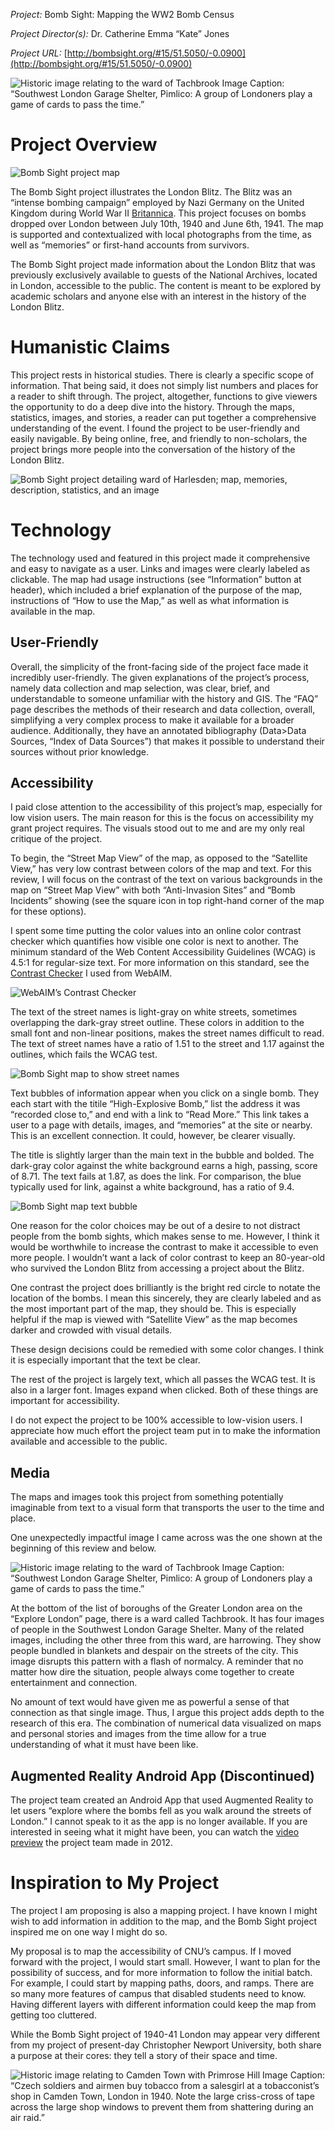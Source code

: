 *Project:*
Bomb Sight: Mapping the WW2 Bomb Census

*Project Director(s):*
Dr. Catherine Emma “Kate” Jones

*Project URL:*
[http://bombsight.org/#15/51.5050/-0.0900](http://bombsight.org/#15/51.5050/-0.0900)

![Historic image relating to the ward of Tachbrook](https://dsm01pap002files.storage.live.com/y4m5ry7-jofT1slGkpp2lS3CeZ9XkjGlO4Czn11n9A8tq-UPES6fABdbYyCU3Efzgn39po-M2LW-ZGfxTEsGOvJ_H3ApCOWxVimcB5e-kyqCZtSUNPWPs0du0_pT03osdR24RwiotxH30uPeAzx3RVxaTwCfZcRvzbtsddtF0UWBcR3eIbslrFE6N0ve9MIZtZF?width=566&height=600&cropmode=none)
Image Caption: “Southwest London Garage Shelter, Pimlico: A group of Londoners play a game of cards to pass the time.”

# Project Overview

![Bomb Sight project map](https://dsm01pap002files.storage.live.com/y4m_NQO8X3UP13eElmiNmUABXGUF0TOeC1Tc4_nbfjyLOb9Z2IJt0EapPTq-Vv6iDJ8-3Ji5YhvWAbUYsVXn6wt2Uf_61FGlXHBO7YsjMxJCECTWkljeii5EMC8Q2r4OI1EgPrz9vftcq8LMFPv8rEtF48FzWzHBX7sdM4FkuFNe-WKJfi6LUWDeOJtAcrkr7gS?width=1877&height=999&cropmode=none)

The Bomb Sight project illustrates the London Blitz. The Blitz was an “intense bombing campaign” employed by Nazi Germany on the United Kingdom during World War II [Britannica](https://www.britannica.com/event/the-Blitz). This project focuses on bombs dropped over London between July 10th, 1940 and June 6th, 1941. The map is supported and contextualized with local photographs from the time, as well as “memories” or first-hand accounts from survivors. 

The Bomb Sight project made information about the London Blitz that was previously exclusively available to guests of the National Archives, located in London, accessible to the public. The content is meant to be explored by academic scholars and anyone else with an interest in the history of the London Blitz. 

# Humanistic Claims
This project rests in historical studies. There is clearly a specific scope of information. That being said, it does not simply list numbers and places for a reader to shift through. The project, altogether, functions to give viewers the opportunity to do a deep dive into the history. Through the maps, statistics, images, and stories, a reader can put together a comprehensive understanding of the event. I found the project to be user-friendly and easily navigable. By being online, free, and friendly to non-scholars, the project brings more people into the conversation of the history of the London Blitz. 

![Bomb Sight project detailing ward of Harlesden; map, memories, description, statistics, and an image](https://dsm01pap002files.storage.live.com/y4mhw6YuN87-2dL1dmCp6PaqDq7Hj7dITP6UcUko0sIBdj4RCfliqR-lyR69Xfk48U6Cyvy2qXsKGur42ZStl4XyypBGAh7MmAeH0KFlHl5tKvf0j_vU-MEEvhxKEgqt7U_oWHPoZUlfhdp01Ieuk9dZgH1PabsnEj9lGFOylK9qPOC4K69m54atix2uS38ZwPf?width=1582&height=782&cropmode=none)

# Technology
The technology used and featured in this project made it comprehensive and easy to navigate as a user. Links and images were clearly labeled as clickable. The map had usage instructions (see “Information” button at header), which included a brief explanation of the purpose of the map, instructions of “How to use the Map,” as well as what information is available in the map.

## User-Friendly
Overall, the simplicity of the front-facing side of the project face made it incredibly user-friendly. The given explanations of the project’s process, namely data collection and map selection, was clear, brief, and understandable to someone unfamiliar with the history and GIS. The “FAQ” page describes the methods of their research and data collection, overall, simplifying a very complex process to make it available for a broader audience. Additionally, they have an annotated bibliography (Data>Data Sources, “Index of Data Sources”) that makes it possible to understand their sources without prior knowledge. 

## Accessibility
I paid close attention to the accessibility of this project’s map, especially for low vision users. The main reason for this is the focus on accessibility my grant project requires. The visuals stood out to me and are my only real critique of the project.

To begin, the “Street Map View” of the map, as opposed to the “Satellite View,” has very low contrast between colors of the map and text. For this review, I will focus on the contrast of the text on various backgrounds in the map on “Street Map View” with both “Anti-Invasion Sites” and “Bomb Incidents” showing (see the square icon in top right-hand corner of the map for these options).

I spent some time putting the color values into an online color contrast checker which quantifies how visible one color is next to another. The minimum standard of the Web Content Accessibility Guidelines (WCAG)  is 4.5:1 for regular-size text. For more information on this standard, see the [Contrast Checker](https://webaim.org/resources/contrastchecker/) I used from WebAIM.

![WebAIM’s Contrast Checker](https://dsm01pap002files.storage.live.com/y4mZ4ookOxniWRi4x6Hpug0Q2y-_O-Mbo5G9TPPWaq8anC8uv_OTadcCe_eFFCf9Vfd4KTZ0jov1j0eLmN5FpR3ZwwYNwkheL_ZwOE0jSgBFka6848k4lqcCcm2NmMmkfOHQPpj3khhL0lCqr_iCwLWzkNfwoX8ITDPD0dG1lMa6eGop9fF3lP1-OtDakilNCqR?width=994&height=703&cropmode=none)

The text of the street names is light-gray on white streets, sometimes overlapping the dark-gray street outline. These colors in addition to the small font and non-linear positions, makes the street names difficult to read. The text of street names have a ratio of 1.51 to the street and 1.17 against the outlines, which fails the WCAG test. 

![Bomb Sight map to show street names](https://dsm01pap002files.storage.live.com/y4mSXpGxYwqzfinfumkvWv5i2bKrbJjcVi3DOsB-p-62D8gInucA_H0pEgPguYztJs5UFxAWKBD86azQjqdrIfMCCVcjuezcNFS0LaiDMOgr3hEemVL9Bul9b3BFug6HRR4R95oqGANh5d9AEYhHirE9URPOUbUajWDUBRNoyfMhr04wtxHbSIxqxUQo3q3NnV1?width=357&height=340&cropmode=none)

Text bubbles of information appear when you click on a single bomb. They each start with the titile “High-Explosive Bomb,” list the address it was “recorded close to,” and end with a link to “Read More.” This link takes a user to a page with details, images, and “memories” at the site or nearby. This is an excellent connection. It could, however, be clearer visually.

The title is slightly larger than the main text in the bubble and bolded. The dark-gray color against the white background earns a high, passing, score of 8.71. The text fails at 1.87, as does the link. For comparison, the blue typically used for link, against a white background, has a ratio of 9.4.

![Bomb Sight map text bubble](https://dsm01pap002files.storage.live.com/y4mzopDX81FTvMLWRpSQoDRVS4PAHeOzfjtY6MdR6gbNrAlYKJ91yb7nTSsLjpiKmpsxaRL99hLthETsnFw7_j6Xplc8jEl6o2Vpu7J5SCVtgYUuG-K36zxzUO-NN-aAFgVhuynkpX6VJhAPnyLGKqru5kH1EyvZ1Y7KNPSEu3XLpXtZwG2FQQm_NQtRZOQ7rwC?width=503&height=262&cropmode=none)

One reason for the color choices may be out of a desire to not distract people from the bomb sights, which makes sense to me. However, I think it would be worthwhile to increase the contrast to make it accessible to even more people. I wouldn’t want a lack of color contrast to keep an 80-year-old who survived the London Blitz from accessing a project about the Blitz.

One contrast the project does brilliantly is the bright red circle to notate the location of the bombs. I mean this sincerely, they are clearly labeled and as the most important part of the map, they should be. This is especially helpful if the map is viewed with “Satellite View” as the map becomes darker and crowded with visual details. 

These design decisions could be remedied with some color changes. I think it is especially important that the text be clear.

The rest of the project is largely text, which all passes the WCAG test. It is also in a larger font. Images expand when clicked. Both of these things are important for accessibility.

I do not expect the project to be 100% accessible to low-vision users. I appreciate how much effort the project team put in to make the information available and accessible to the public. 

## Media
The maps and images took this project from something potentially imaginable from text to a visual form that transports the user to the time and place. 

One unexpectedly impactful image I came across was the one shown at the beginning of this review and below.

![Historic image relating to the ward of Tachbrook](https://dsm01pap002files.storage.live.com/y4m5ry7-jofT1slGkpp2lS3CeZ9XkjGlO4Czn11n9A8tq-UPES6fABdbYyCU3Efzgn39po-M2LW-ZGfxTEsGOvJ_H3ApCOWxVimcB5e-kyqCZtSUNPWPs0du0_pT03osdR24RwiotxH30uPeAzx3RVxaTwCfZcRvzbtsddtF0UWBcR3eIbslrFE6N0ve9MIZtZF?width=566&height=600&cropmode=none)
Image Caption: “Southwest London Garage Shelter, Pimlico: A group of Londoners play a game of cards to pass the time.”

At the bottom of the list of boroughs of the Greater London area on the “Explore London” page, there is a ward called Tachbrook. It has four images of people in the Southwest London Garage Shelter. Many of the related images, including the other three from this ward, are harrowing. They show people bundled in blankets and despair on the streets of the city. This image disrupts this pattern with a flash of normalcy. A reminder that no matter how dire the situation, people always come together to create entertainment and connection.

No amount of text would have given me as powerful a sense of that connection as that single image. Thus, I argue this project adds depth to the research of this era. The combination of numerical data visualized on maps and personal stories and images from the time allow for a true understanding of what it must have been like.

## Augmented Reality Android App (Discontinued)
The project team created an Android App that used Augmented Reality to let users “explore where the bombs fell as you walk around the streets of London.” I cannot speak to it as the app is no longer available. If you are interested in seeing what it might have been, you can watch the [video preview](https://youtu.be/O_devspe9yA)  the project team made in 2012.

# Inspiration to My Project
The project I am proposing is also a mapping project. I have known I might wish to add information in addition to the map, and the Bomb Sight project inspired me on one way I might do so.

My proposal is to map the accessibility of CNU’s campus. If I moved forward with the project, I would start small. However, I want to plan for the possibility of success, and for more information to follow the initial batch. For example, I could start by mapping paths, doors, and ramps. There are so many more features of campus that disabled students need to know. Having different layers with different information could keep the map from getting too cluttered. 

While the Bomb Sight project of 1940-41 London may appear very different from my project of present-day Christopher Newport University, both share a purpose at their cores: they tell a story of their space and time.

![Historic image relating to Camden Town with Primrose Hill](https://dsm01pap002files.storage.live.com/y4m5h0GAgnkoRmYa9pa3JrHhIN00msSICJ6R97lC8t-L4-N8JWomE8Bxlb6trUV6Uxyzok4-NxQhY-C99sLh8dI-CwZk0q0M-MtCXFYoi9eLQJx1WaI8ChPmAw5r-naAHE3Mz5am1vG4cB42RIrExsUROhvd9pJ5Jc34puuVxu-ItuFjE9jj4eqfjoKOLxY8rVu?width=780&height=600&cropmode=none)
Image Caption: “Czech soldiers and airmen buy tobacco from a salesgirl at a tobacconist’s shop in Camden Town, London in 1940. Note the large criss-cross of tape across the large shop windows to prevent them from shattering during an air raid.”
